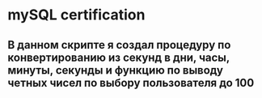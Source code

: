 # mySQL certification
## В данном скрипте я создал процедуру по конвертированию из секунд в дни, часы, минуты, секунды и функцию по выводу четных чисел по выбору пользователя до 100
